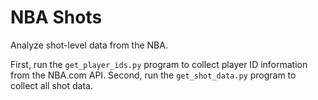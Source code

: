 # NBA Shots

Analyze shot-level data from the NBA.

First, run the `get_player_ids.py` program to collect player ID information from
the NBA.com API. Second, run the `get_shot_data.py` program to collect all
shot data.
